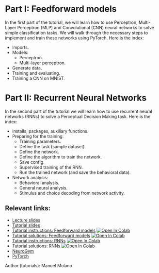 
# Part I: Feedforward models

 In the first part of the tutorial, we will learn how to use Perceptron, Multi-Layer Perceptron (MLP) and Convolutional (CNN) neural networks to solve simple classification tasks. We will walk through the necessary steps to implement and train these networks using PyTorch. Here is the index:
 
- Imports.
- Models:
  * Perceptron.
  * Multi-layer perceptron.
- Generate data.
- Training and evaluating.
- Training a CNN on MNIST.


# Part II: Recurrent Neural Networks

In the second part of the tutorial we will learn how to use recurrent neural networks (RNNs) to solve a Perceptual Decision Making task. Here is the index:

- Installs, packages, auxiliary functions.
- Preparing for the training:
  * Training parameters.
  * Define the task (sample dataset).
  * Define the network.
  * Define the algorithm to train the network.
  * Save config.
  * Supervised training of the RNN.
  * Run the trained network (and save the behavioral data).
- Network analysis:
  * Behavioral analysis.
  * General neural analysis.
  * Stimulus and choice decoding from network activity.



## Relevant links:

- [Lecture slides]()
- [Tutorial slides](https://docs.google.com/presentation/d/1IgJXLB3hCKkwxIctoaZcPjJTR-q_2tCV4Of1PWSpF6I/edit?usp=sharing)
- [Tutorial instructions: Feedforward models](https://github.com/bambschool/BAMB2025/blob/main/tutorial_5_models-instructions.ipynb) [![Open In Colab](https://colab.research.google.com/assets/colab-badge.svg)](https://colab.research.google.com/github/bambschool/BAMB2025/blob/main/tutorial_5_models-instructions.ipynb)
- [Tutorial solutions: Feedforward models](https://github.com/bambschool/BAMB2025/blob/main/tutorial_5_models-solutions.ipynb) [![Open In Colab](https://colab.research.google.com/assets/colab-badge.svg)](https://colab.research.google.com/github/bambschool/BAMB2025/blob/main/tutorial_5_models-solutions.ipynb)
- [Tutorial instructions: RNNs](https://github.com/bambschool/BAMB2025/blob/main/tutorial_5_RNNs-instructions.ipynb) [![Open In Colab](https://colab.research.google.com/assets/colab-badge.svg)](https://colab.research.google.com/github/bambschool/BAMB2025/blob/main/tutorial_5_RNNs-instructions.ipynb)
- [Tutorial solutions: RNNs](https://github.com/bambschool/BAMB2025/blob/main/tutorial_5_RNNs-solutions.ipynb) [![Open In Colab](https://colab.research.google.com/assets/colab-badge.svg)](https://colab.research.google.com/github/bambschool/BAMB2025/blob/main/tutorial_5_RNNs-solutions.ipynb)
- [NeuroGym](https://neurogym.github.io/)
- [PyTorch](https://pytorch.org/)




Author (tutorials): Manuel Molano
